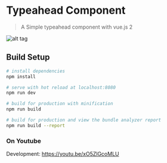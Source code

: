# Typeahead Component

> A Simple typeahead component with vue.js 2

![alt tag](https://github.com/codekerala/typeahead-component/raw/master/sr.png)

## Build Setup

``` bash
# install dependencies
npm install

# serve with hot reload at localhost:8080
npm run dev

# build for production with minification
npm run build

# build for production and view the bundle analyzer report
npm run build --report
```

### On Youtube

Development: https://youtu.be/xO5ZlGcoMLU